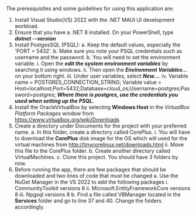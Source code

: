 The preresquisites and some guidelines for using this application are:
  1. Install Visual Studio(VS) 2022 with the .NET MAUI UI development workload.
  2. Ensure that you have a .NET 8 installed. On your PowerShell, type ***dotnet --version***
  3. Install PostgesSQL (PSQL):
       a. Keep the default values, especially the 'PORT = 5432'.
       b. Make sure you note your PSQL credentials such as username and the password.
       b. You will need to set the environment variable.
           i. Open the ***edit the system environment variables*** by searching it using windows.
           ii. Then open the ***Environment Variables...*** on your bottom right.
           iii. Under user variables, select ***New...***.
           iv. Variable name = POSTGRES_CONNECTION_STRING;
               Variable value = Host=localhost;Port=5432;Database=cloud_os;Username=postgres;Password=postgres;
               ***Where there is postgres, use the credentials you used when setting up the PSQL.***
  4. Install the OracleVirtualBox by selecting **Windows Host** in the *VirtualBox Platform Packages* window from https://www.virtualbox.org/wiki/Downloads
  5. Create a directory under Documents for the project with your preferred name.
       a. In this folder, create a directory called CorePlus.
           i. You will have to download the **CorePlus** disk image for the OS which will used for the virtual machines from http://tinycorelinux.net/downloads.html
           ii. Move this file to the CorePlus folder.
       b. Create another directory called VirtualMachines.
       c. Clone this project. You should have 3 folders by now.
  6. Before running the app, there are few packages that should be downloaded and two lines of code that must be changed
	     a. Use the NuGet Manager in the VS 2022 to add the following packages
		       i. CommunityToolkit versions 8
		       ii. Microsoft.EntityFrameworkCore versions 8
		       iii. Npgsql versions 8
	     b. Find a file called VBManager located in the **Services** folder and go to line 37 and 40. Change the folders accordingly.
